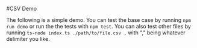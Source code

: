 #CSV Demo

The following is a simple demo. You can test the base case by running `npm run demo` or run the the tests with `npm test`.
You can also test other files by running `ts-node index.ts ./path/to/file.csv ,` with "," being whatever delimiter you like.

